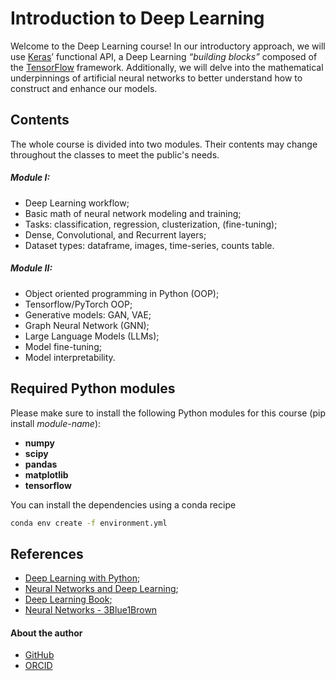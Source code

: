 # **Introduction to Deep Learning**
Welcome to the Deep Learning course! In our introductory approach, we will use [Keras](https://keras.io/guides/functional_api/)’ functional API, a Deep Learning *“building blocks”* composed of the [TensorFlow](https://en.wikipedia.org/wiki/TensorFlow) framework. Additionally, we will delve into the mathematical underpinnings of artificial neural networks to better understand how to construct and enhance our models.

## Contents
The whole course is divided into two modules. Their contents may change throughout the classes to meet the public's needs.

##### Module I:
* Deep Learning workflow;
* Basic math of neural network modeling and training;
* Tasks: classification, regression, clusterization, (fine-tuning);
* Dense, Convolutional, and Recurrent layers;
* Dataset types: dataframe, images, time-series, counts table.

##### Module II:
* Object oriented programming in Python (OOP);
* Tensorflow/PyTorch OOP;
* Generative models: GAN, VAE;
* Graph Neural Network (GNN);
* Large Language Models (LLMs);
* Model fine-tuning;
* Model interpretability.

## Required Python modules
Please make sure to install the following Python modules for this course (pip install *module-name*):

* **numpy**
* **scipy**
* **pandas**
* **matplotlib**
* **tensorflow**

You can install the dependencies using a conda recipe

```bash
conda env create -f environment.yml
```

## References

* [Deep Learning with Python](https://books.google.com.br/books/about/Deep_Learning_with_Python.html?id=Yo3CAQAACAAJ&redir_esc=y);
* [Neural Networks and Deep Learning](http://neuralnetworksanddeeplearning.com/index.html);
* [Deep Learning Book](https://www.deeplearningbook.org/);
* [Neural Networks - 3Blue1Brown](https://www.youtube.com/playlist?list=PLZHQObOWTQDNU6R1_67000Dx_ZCJB-3pi)

#### About the author
* [GitHub](https://github.com/tiberioap)
* [ORCID](https://orcid.org/0000-0003-1856-6881)
